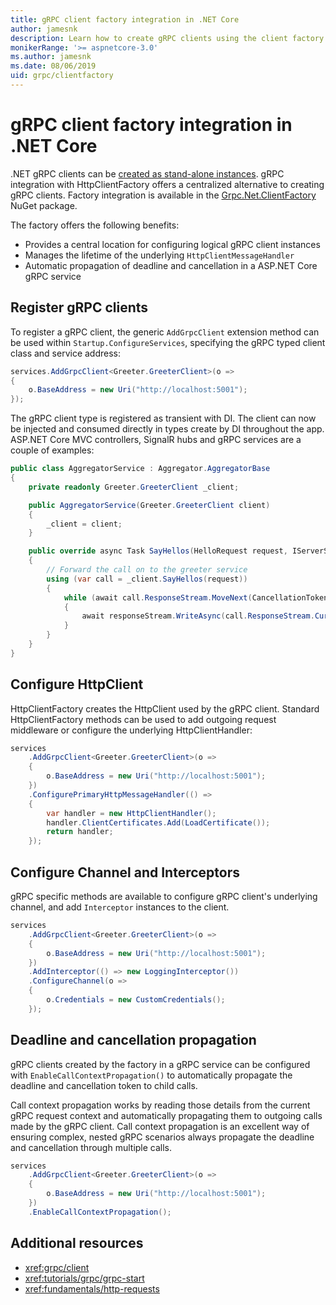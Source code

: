 ```yaml
---
title: gRPC client factory integration in .NET Core
author: jamesnk
description: Learn how to create gRPC clients using the client factory.
monikerRange: '>= aspnetcore-3.0'
ms.author: jamesnk
ms.date: 08/06/2019
uid: grpc/clientfactory
---
```

# gRPC client factory integration in .NET Core

.NET gRPC clients can be [created as stand-alone instances](xref:grpc/client). gRPC integration with HttpClientFactory offers a centralized alternative to creating gRPC clients. Factory integration is available in the [Grpc.Net.ClientFactory](https://www.nuget.org/packages/Grpc.Net.ClientFactory) NuGet package.

The factory offers the following benefits:

* Provides a central location for configuring logical gRPC client instances
* Manages the lifetime of the underlying `HttpClientMessageHandler`
* Automatic propagation of deadline and cancellation in a ASP.NET Core gRPC service

## Register gRPC clients

To register a gRPC client, the generic `AddGrpcClient` extension method can be used within `Startup.ConfigureServices`, specifying the gRPC typed client class and service address:

```csharp
services.AddGrpcClient<Greeter.GreeterClient>(o =>
{
    o.BaseAddress = new Uri("http://localhost:5001");
});
```

The gRPC client type is registered as transient with DI. The client can now be injected and consumed directly in types create by DI throughout the app. ASP.NET Core MVC controllers, SignalR hubs and gRPC services are a couple of examples:

```csharp
public class AggregatorService : Aggregator.AggregatorBase
{
    private readonly Greeter.GreeterClient _client;

    public AggregatorService(Greeter.GreeterClient client)
    {
        _client = client;
    }

    public override async Task SayHellos(HelloRequest request, IServerStreamWriter<HelloReply> responseStream, ServerCallContext context)
    {
        // Forward the call on to the greeter service
        using (var call = _client.SayHellos(request))
        {
            while (await call.ResponseStream.MoveNext(CancellationToken.None))
            {
                await responseStream.WriteAsync(call.ResponseStream.Current);
            }
        }
    }
}
```

## Configure HttpClient

HttpClientFactory creates the HttpClient used by the gRPC client. Standard HttpClientFactory methods can be used to add outgoing request middleware or configure the underlying HttpClientHandler:

```csharp
services
    .AddGrpcClient<Greeter.GreeterClient>(o =>
    {
        o.BaseAddress = new Uri("http://localhost:5001");
    })
    .ConfigurePrimaryHttpMessageHandler(() =>
    {
        var handler = new HttpClientHandler();
        handler.ClientCertificates.Add(LoadCertificate());
        return handler;
    });
```

## Configure Channel and Interceptors

gRPC specific methods are available to configure gRPC client's underlying channel, and add `Interceptor` instances to the client.

```csharp
services
    .AddGrpcClient<Greeter.GreeterClient>(o =>
    {
        o.BaseAddress = new Uri("http://localhost:5001");
    })
    .AddInterceptor(() => new LoggingInterceptor())
    .ConfigureChannel(o =>
    {
        o.Credentials = new CustomCredentials();
    });
```

## Deadline and cancellation propagation

gRPC clients created by the factory in a gRPC service can be configured with `EnableCallContextPropagation()` to automatically propagate the deadline and cancellation token to child calls.

Call context propagation works by reading those details from the current gRPC request context and automatically propagating them to outgoing calls made by the gRPC client. Call context propagation is an excellent way of ensuring complex, nested gRPC scenarios always propagate the deadline and cancellation through multiple calls.

```csharp
services
    .AddGrpcClient<Greeter.GreeterClient>(o =>
    {
        o.BaseAddress = new Uri("http://localhost:5001");
    })
    .EnableCallContextPropagation();
```

## Additional resources

* <xref:grpc/client>
* <xref:tutorials/grpc/grpc-start>
* <xref:fundamentals/http-requests>

